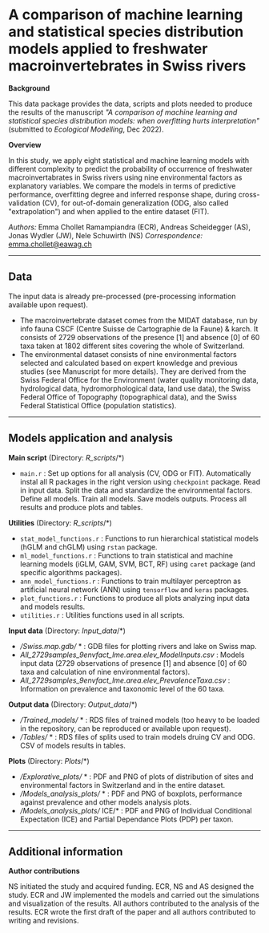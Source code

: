 # A comparison of machine learning and statistical species distribution models applied to freshwater macroinvertebrates in Swiss rivers

**Background**

This data package provides the data, scripts and plots needed to produce the results of the manuscript *"A comparison of machine learning and statistical species distribution models: when overfitting hurts interpretation"* (submitted to *Ecological Modelling*, Dec 2022).

**Overview**

In this study, we apply eight statistical and machine learning models with different complexity to predict the probability of occurrence of freshwater macroinvertabrates in Swiss rivers using nine environmental factors as explanatory variables. We compare the models in terms of predictive performance, overfitting degree and inferred response shape, during cross-validation (CV), for out-of-domain generalization (ODG, also called "extrapolation") and when applied to the entire dataset (FIT). 

*Authors:* Emma Chollet Ramampiandra (ECR), Andreas Scheidegger (AS), Jonas Wydler (JW), Nele Schuwirth (NS)
*Correspondence:* emma.chollet@eawag.ch

-----------------------------------------------------------------------------------------------------------------------------------

## Data

The input data is already pre-processed (pre-processing information available upon request). 
- The macroinvertebrate dataset comes from the MIDAT database, run by info fauna CSCF (Centre Suisse de Cartographie de la Faune) & karch. It consists of 2729 observations of the presence [1] and absence [0] of 60 taxa taken at 1802 different sites covering the whole of Switzerland.
- The environmental dataset consists of nine environmental factors selected and calculated based on expert knowledge and previous studies (see Manuscript for more details). They are derived from the Swiss Federal Office for the Environment (water quality monitoring data, hydrological data, hydromorphological data, land use data), the Swiss Federal Office of Topography (topographical data), and the Swiss Federal Statistical Office (population statistics).

-----------------------------------------------------------------------------------------------------------------------------------

## Models application and analysis

**Main script** (Directory: *R_scripts*/*)

- `main.r` : Set up options for all analysis (CV, ODG or FIT). Automatically instal all R packages in the right version using `checkpoint` package. Read in input data. Split the data and standardize the environmental factors. Define all models. Train all models. Save models outputs. Process all results and produce plots and tables.

**Utilities** (Directory: *R_scripts*/*)

- `stat_model_functions.r` : Functions to run hierarchical statistical models (hGLM and chGLM) using `rstan` package.
- `ml_model_functions.r` : Functions to train statistical and machine learning models (iGLM, GAM, SVM, BCT, RF) using `caret` package (and specific algorithms packages).
- `ann_model_functions.r` : Functions to train multilayer perceptron as artificial neural network (ANN) using `tensorflow` and `keras` packages.
- `plot_functions.r` : Functions to produce all plots analyzing input data and models results.
- `utilities.r` : Utilities functions used in all scripts.

**Input data** (Directory: *Input_data*/*)

- */Swiss.map.gdb/* * : GDB files for plotting rivers and lake on Swiss map.
- *All_2729samples_9envfact_lme.area.elev_ModelInputs.csv* : Models input data (2729 observations of presence [1] and absence [0] of 60 taxa and calculation of nine environmental factors).
- *All_2729samples_9envfact_lme.area.elev_PrevalenceTaxa.csv* : Information on prevalence and taxonomic level of the 60 taxa.

**Output data** (Directory: *Output_data*/*)

- */Trained_models/* * : RDS files of trained models (too heavy to be loaded in the repository, can be reproduced or available upon request).
- */Tables/* * : RDS files of splits used to train models druing CV and ODG. CSV of models results in tables.

**Plots** (Directory: *Plots*/*)

- */Explorative_plots/* * : PDF and PNG of plots of distribution of sites and environmental factors in Switzerland and in the entire dataset.
- */Models_analysis_plots/* * : PDF and PNG of boxplots, performance against prevalence and other models analysis plots.
- */Models_analysis_plots/* ICE/* : PDF and PNG of Individual Conditional Expectation (ICE) and Partial Dependance Plots (PDP) per taxon.

-----------------------------------------------------------------------------------------------------------------------------------

## Additional information

**Author contributions**

NS initiated the study and acquired funding. ECR, NS and AS designed the study. ECR and JW implemented the models and carried out the simulations and visualization of the results. All authors contributed to the analysis of the results. ECR wrote the first draft of the paper and all authors contributed to writing and revisions.